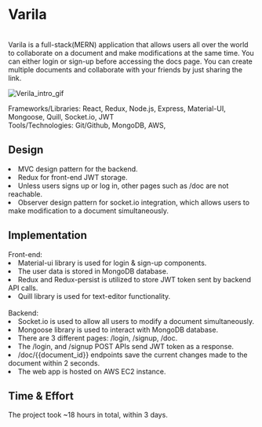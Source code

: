 **<h1>Varila</h1>**<br/>
Varila is a full-stack(MERN) application that allows users all over the world to collaborate on a document and make modifications at the same time. You can either login or sign-up before accessing the docs page. You can create multiple documents and collaborate with your friends by just sharing the link.

![Verila_intro_gif](https://user-images.githubusercontent.com/27888823/131608928-b3b79d20-308a-41c4-868d-ab8cc98b8830.gif)

<p>Frameworks/Libraries: React, Redux, Node.js, Express, Material-UI, Mongoose, Quill, Socket.io, JWT <br />
Tools/Technologies: Git/Github, MongoDB, AWS, </p>

<h2>Design</h2>
<li>MVC design pattern for the backend.</li>
<li>Redux for front-end JWT storage.</li>
<li>Unless users signs up or log in, other pages such as /doc are not reachable.</li>
<li>Observer design pattern for socket.io integration, which allows users to make modification to a document simultaneously.</li>


<h2>Implementation</h2>
Front-end:
<li>Material-ui library is used for login & sign-up components.</li>
<li>The user data is stored in MongoDB database.</li>
<li>Redux and Redux-persist is utilized to store JWT token sent by backend API calls.</li>
<li>Quill library is used for text-editor functionality.</li>
<br />
Backend:
<li>Socket.io is used to allow all users to modify a document simultaneously.</li>
<li>Mongoose library is used to interact with MongoDB database.</li>
<li>There are 3 different pages: /login, /signup, /doc.</li>
<li>The /login, and /signup POST APIs send JWT token as a response.</li>
<li>/doc/{{document_id}} endpoints save the current changes made to the document within 2 seconds.</li>
<li> The web app is hosted on AWS EC2 instance.</li>


<h2>Time & Effort</h2>
The project took ~18 hours in total, within 3 days.
